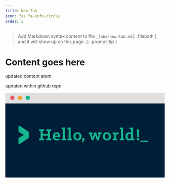 ```yaml
---
title: New Tab
icon: fas fa-info-circle
order: 5
---
```


> Add Markdown syntax content to file `_tabs/new-tab.md`{: .filepath } and it will show up on this page.
{: .prompt-tip }

# Content goes here

updated content atom

updated within github repo

![image tooltip here](/assets/post-hello-world/hello-world-hero.png)
